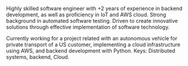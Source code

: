 Highly skilled software engineer with +2 years of experience in backend development, as well as proficiency in IoT and AWS cloud. Strong background in automated software testing. Driven to create innovative solutions through effective implementation of software technology.

Currently working for a project related with an autonomous vehicle for private transport of a US customer, implementing a cloud infrastructure using AWS, and backend development with Python. Keys: Distributed systems, backend, Cloud. 

